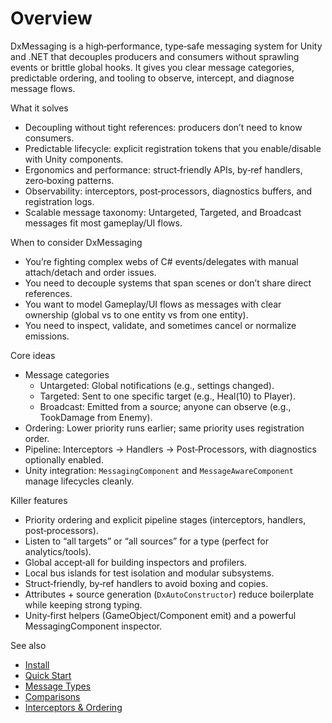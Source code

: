 # Overview

DxMessaging is a high‑performance, type‑safe messaging system for Unity and .NET that decouples producers and consumers without sprawling events or brittle global hooks. It gives you clear message categories, predictable ordering, and tooling to observe, intercept, and diagnose message flows.

What it solves

- Decoupling without tight references: producers don’t need to know consumers.
- Predictable lifecycle: explicit registration tokens that you enable/disable with Unity components.
- Ergonomics and performance: struct‑friendly APIs, by‑ref handlers, zero‑boxing patterns.
- Observability: interceptors, post‑processors, diagnostics buffers, and registration logs.
- Scalable message taxonomy: Untargeted, Targeted, and Broadcast messages fit most gameplay/UI flows.

When to consider DxMessaging

- You’re fighting complex webs of C# events/delegates with manual attach/detach and order issues.
- You need to decouple systems that span scenes or don’t share direct references.
- You want to model Gameplay/UI flows as messages with clear ownership (global vs to one entity vs from one entity).
- You need to inspect, validate, and sometimes cancel or normalize emissions.

Core ideas

- Message categories
  - Untargeted: Global notifications (e.g., settings changed).
  - Targeted: Sent to one specific target (e.g., Heal(10) to Player).
  - Broadcast: Emitted from a source; anyone can observe (e.g., TookDamage from Enemy).
- Ordering: Lower priority runs earlier; same priority uses registration order.
- Pipeline: Interceptors → Handlers → Post‑Processors, with diagnostics optionally enabled.
- Unity integration: `MessagingComponent` and `MessageAwareComponent` manage lifecycles cleanly.

Killer features

- Priority ordering and explicit pipeline stages (interceptors, handlers, post‑processors).
- Listen to “all targets” or “all sources” for a type (perfect for analytics/tools).
- Global accept‑all for building inspectors and profilers.
- Local bus islands for test isolation and modular subsystems.
- Struct‑friendly, by‑ref handlers to avoid boxing and copies.
- Attributes + source generation (`DxAutoConstructor`) reduce boilerplate while keeping strong typing.
- Unity‑first helpers (GameObject/Component emit) and a powerful MessagingComponent inspector.

See also

- [Install](Install.md)
- [Quick Start](QuickStart.md)
- [Message Types](MessageTypes.md)
- [Comparisons](Comparisons.md)
- [Interceptors & Ordering](InterceptorsAndOrdering.md)
